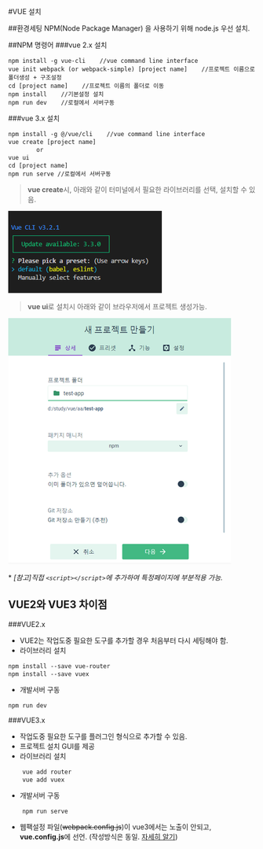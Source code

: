 #VUE 설치

##환경세팅
NPM(Node Package Manager) 을 사용하기 위해 node.js 우선 설치.

##NPM 명령어
###vue 2.x 설치
```
npm install -g vue-cli    //vue command line interface
vue init webpack (or webpack-simple) [project name]    //프로젝트 이름으로 폴더생성 + 구조설정
cd [project name]    //프로젝트 이름의 폴더로 이동
npm install    //기본설정 설치
npm run dev    //로컬에서 서버구동
```
###vue 3.x 설치
```
npm install -g @/vue/cli    //vue command line interface
vue create [project name] 
        or 
vue ui
cd [project name]
npm run serve //로컬에서 서버구동
```
> **vue create**시, 아래와 같이 터미널에서 필요한 라이브러리를 선택, 설치할 수 있음.  

![vue3 install](../images/vue3_install.png)  

> **vue ui**로 설치시 아래와 같이 브라우저에서 프로젝트 생성가능.

![vue3 ui](../images/vue3_ui.png)  

\* *[참고]직접 `<script></script>`에 추가하여 특정페이지에 부분적용 가능.*

## VUE2와 VUE3 차이점
###VUE2.x
* VUE2는 작업도중 필요한 도구를 추가할 경우 처음부터 다시 세팅해야 함.
* 라이브러리 설치 
```
npm install --save vue-router
npm install --save vuex
```
* 개발서버 구동
```
npm run dev
```

###VUE3.x
* 작업도중 필요한 도구를 플러그인 형식으로 추가할 수 있음.
* 프로젝트 설치 GUI를 제공
* 라이브러리 설치
```
    vue add router
    vue add vuex
```
* 개발서버 구동
```
    npm run serve
```
* 웹팩설정 파일(~~webpack.config.js~~)이 vue3에서는 노출이 안되고, **vue.config.js**에 선언.
(작성방식은 동일. [자세히 알기](https://cli.vuejs.org/guide/webpack.html#simple-configuration))
